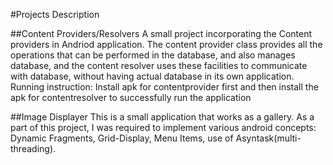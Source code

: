 #Projects Description

##Content Providers/Resolvers
A small project incorporating the Content providers in Andriod application. The content provider class provides all the 
operations that can be performed in the database, and also manages database, and the content resolver uses these facilities 
to communicate with database, without having actual database in its own application.
Running instruction: Install apk for contentprovider first and then install the apk for contentresolver to successfully run
the application 

##Image Displayer
This is a small application that works as a gallery. As a part of this project, I was required to implement various android concepts: Dynamic Fragments, Grid-Display, Menu Items, use of Asyntask(multi-threading).
